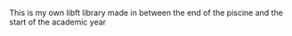 This is my own libft library made in between the end of the piscine and the start of the academic year

